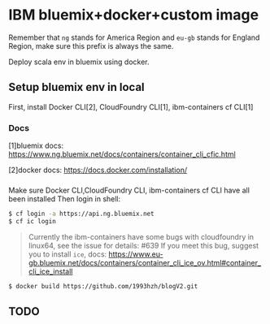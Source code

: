 # IBM bluemix+docker+custom image
Remember that `ng` stands for America Region and `eu-gb` stands for England Region, make sure this prefix is always the same.

Deploy scala env in bluemix using docker.

## Setup bluemix env in local

First, install Docker CLI[2], CloudFoundry CLI[1], ibm-containers cf CLI[1]

### Docs
[1]bluemix docs: https://www.ng.bluemix.net/docs/containers/container_cli_cfic.html

[2]docker docs: https://docs.docker.com/installation/

### 
Make sure Docker CLI,CloudFoundry CLI, ibm-containers cf CLI have all been installed
Then login in shell: 
```sh
$ cf login -a https://api.ng.bluemix.net
$ cf ic login
```
> Currently the ibm-containers have some bugs with cloudfoundry in linux64, see the issue for details: #639
> If you meet this bug, suggest you to install `ice`, docs: https://www.eu-gb.bluemix.net/docs/containers/container_cli_ice_ov.html#container_cli_ice_install


```sh
$ docker build https://github.com/1993hzh/blogV2.git
```

## TODO
